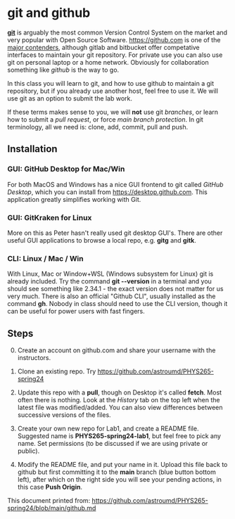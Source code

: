# git and github

[**git**](https://xkcd.com/1597/) is arguably the most common Version
Control System on the market and very popular with Open Source
Software. https://github.com is one of the [major
contenders](https://en.wikipedia.org/wiki/Comparison_of_source-code-hosting_facilities),
although gitlab and bitbucket offer competative interfaces to maintain
your git repository. For private use you can also use git on
personal laptop or a home network. Obviously for collaboration something
like *github* is the way to go.

In this class you will learn to git, and how to use github to maintain a
git repository, but if you already use another host, feel free to use
it. We will use git as an option to submit the lab work.

If these terms makes sense to you, we will **not** use git *branches*, or
learn how to submit a *pull request*, or force *main branch protection*.
In git terminology, all we need is:  clone, add, commit, pull and push.

## Installation

### GUI: GitHub Desktop for Mac/Win

For both MacOS and Windows has a nice GUI frontend to git called *GitHub Desktop*, which you can install
from https://desktop.github.com.  This application greatly simplifies working with Git.

### GUI: GitKraken for Linux

More on this as Peter hasn't really used git desktop GUI's.  There are other useful
GUI applications to browse a local repo, e.g. **gitg** and **gitk**.

### CLI: Linux / Mac / Win

With Linux, Mac or Window+WSL (Windows subsystem for Linux)
git is already included. Try the command **git --version** in
a terminal and you should see something like 2.34.1 - the exact version does not matter for
us very much. There is also an official "Github CLI", usually installed as the command
**gh**.  Nobody in class should need to use  the CLI version, though it can be useful
for power users with fast fingers.


## Steps

0. Create an account on github.com and share your username with the instructors.

1. Clone an existing repo.   Try https://github.com/astroumd/PHYS265-spring24 

2. Update this repo with a **pull**, though on Desktop it's called **fetch**. Most often there is nothing.
   Look at the *History* tab
   on the top left when the latest file was modified/added. You can also view differences between
   successive versions of the files.

3. Create your own new repo for Lab1, and create a README file. Suggested name is **PHYS265-spring24-lab1**,
   but feel free to pick any name.
   Set permissions (to be discussed if we are using private or public).

4. Modify the README file, and put your name in it.  Upload this file back to github but first committing
   it to the **main** branch (blue button bottom left), after which on the right side you will see your
   pending actions, in this case **Push Origin**.


This document printed from: https://github.com/astroumd/PHYS265-spring24/blob/main/github.md
